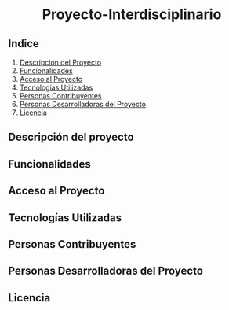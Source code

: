 <h1 align = center>
Proyecto-Interdisciplinario
</h1>

## Indice

1. [Descripción del Proyecto](#Descripcion-del-Proyecto)
2. [Funcionalidades](#Funcionalidades)
3. [Acceso al Proyecto](#Acceso-al-Proyecto)
4. [Tecnologias Utilizadas](#Tecnologias-Utilizadas)
5. [Personas Contribuyentes](#Personas-Contribuyentes)
6. [Personas Desarrolladoras del Proyecto](#Personas-Desarrolladoras-del-Proyecto)
7. [Licencia](#Licencia)


## Descripción del proyecto

## Funcionalidades

## Acceso al Proyecto

## Tecnologías Utilizadas

## Personas Contribuyentes

## Personas Desarrolladoras del Proyecto

## Licencia


